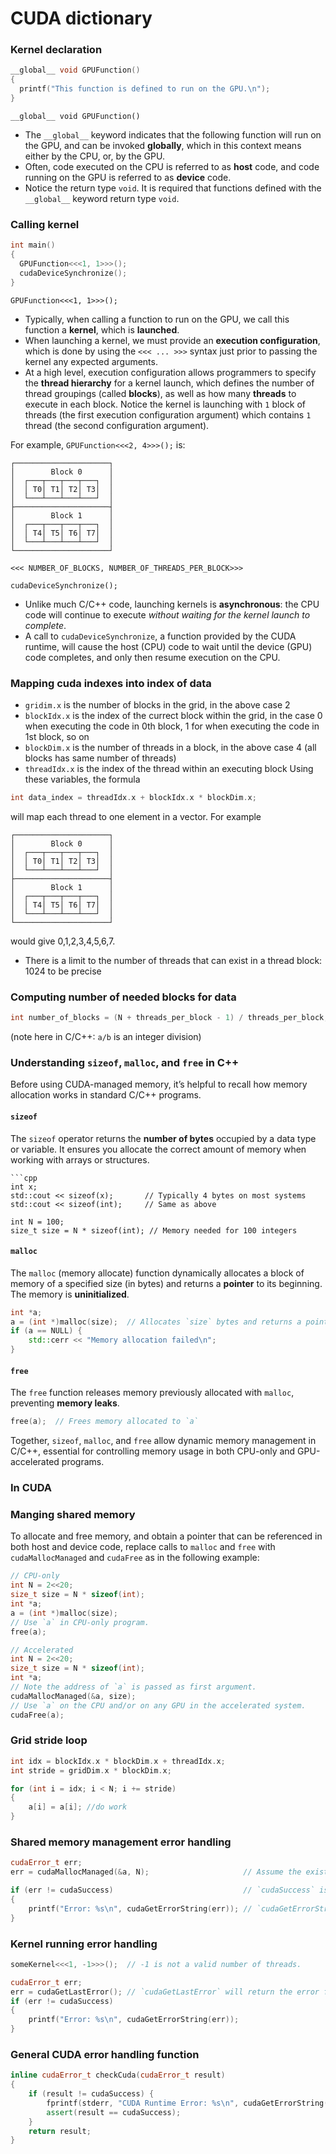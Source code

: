# CUDA dictionary

### Kernel declaration
``` cpp
__global__ void GPUFunction()
{
  printf("This function is defined to run on the GPU.\n");
}
```

`__global__ void GPUFunction()`
  - The `__global__` keyword indicates that the following function will run on the GPU, and can be invoked **globally**, which in this context means either by the CPU, or, by the GPU.
  - Often, code executed on the CPU is referred to as **host** code, and code running on the GPU is referred to as **device** code.
  - Notice the return type `void`. It is required that functions defined with the `__global__` keyword return type `void`.
### Calling kernel
```cpp
int main()
{
  GPUFunction<<<1, 1>>>();
  cudaDeviceSynchronize();
}
```

`GPUFunction<<<1, 1>>>();`
  - Typically, when calling a function to run on the GPU, we call this function a **kernel**, which is **launched**.
  - When launching a kernel, we must provide an **execution configuration**, which is done by using the `<<< ... >>>` syntax just prior to passing the kernel any expected arguments.
  - At a high level, execution configuration allows programmers to specify the **thread hierarchy** for a kernel launch, which defines the number of thread groupings (called **blocks**), as well as how many **threads** to execute in each block. Notice the kernel is launching with `1` block of threads (the first execution configuration argument) which contains `1` thread (the second configuration argument).

For example, `GPUFunction<<<2, 4>>>();` is:

```
┌─────────────────────┐
│        Block 0      │
│  ┌───┬───┬───┬───┐  │
│  │ T0│ T1│ T2│ T3│  │
│  └───┴───┴───┴───┘  │
├─────────────────────┤
│        Block 1      │
│  ┌───┬───┬───┬───┐  │
│  │ T4│ T5│ T6│ T7│  │
│  └───┴───┴───┴───┘  │
└─────────────────────┘

<<< NUMBER_OF_BLOCKS, NUMBER_OF_THREADS_PER_BLOCK>>>
```

`cudaDeviceSynchronize();`
  - Unlike much C/C++ code, launching kernels is **asynchronous**: the CPU code will continue to execute *without waiting for the kernel launch to complete*.
  - A call to `cudaDeviceSynchronize`, a function provided by the CUDA runtime, will cause the host (CPU) code to wait until the device (GPU) code completes, and only then resume execution on the CPU.


### Mapping cuda indexes into index of data
  - `gridim.x` is the number of blocks in the grid, in the above case 2
  - `blockIdx.x` is the index of the currect block within the grid, in the case 0 when executing the code in 0th block, 1 for when executing the code in 1st block, so on
  - `blockDim.x` is the number of threads in a block, in the above case 4 (all blocks has same number of threads)
  - `threadIdx.x` is the index of the thread within an executing block
Using these variables, the formula
``` cpp
int data_index = threadIdx.x + blockIdx.x * blockDim.x;
```
will map each thread to one element in a vector. For example
```
┌─────────────────────┐
│        Block 0      │
│  ┌───┬───┬───┬───┐  │
│  │ T0│ T1│ T2│ T3│  │
│  └───┴───┴───┴───┘  │
├─────────────────────┤
│        Block 1      │
│  ┌───┬───┬───┬───┐  │
│  │ T4│ T5│ T6│ T7│  │
│  └───┴───┴───┴───┘  │
└─────────────────────┘
```
would give 0,1,2,3,4,5,6,7.
- There is a limit to the number of threads that can exist in a thread block: 1024 to be precise

### Computing number of needed blocks for data
``` cpp
int number_of_blocks = (N + threads_per_block - 1) / threads_per_block;
```
(note here in C/C++: `a/b` is an integer division)

### Understanding `sizeof`, `malloc`, and `free` in C++
Before using CUDA-managed memory, it’s helpful to recall how memory allocation works in standard C/C++ programs.

#### `sizeof`
The `sizeof` operator returns the **number of bytes** occupied by a data type or variable. It ensures you allocate the correct amount of memory when working with arrays or structures.

```
```cpp
int x;
std::cout << sizeof(x);       // Typically 4 bytes on most systems
std::cout << sizeof(int);     // Same as above

int N = 100;
size_t size = N * sizeof(int); // Memory needed for 100 integers
```

#### `malloc`

The `malloc` (memory allocate) function dynamically allocates a block of memory of a specified size (in bytes) and returns a **pointer** to its beginning. The memory is **uninitialized**.

```cpp
int *a;
a = (int *)malloc(size);  // Allocates `size` bytes and returns a pointer
if (a == NULL) {
    std::cerr << "Memory allocation failed\n";
}
```

#### `free`

The `free` function releases memory previously allocated with `malloc`, preventing **memory leaks**.

```cpp
free(a);  // Frees memory allocated to `a`
```

Together, `sizeof`, `malloc`, and `free` allow dynamic memory management in C/C++, essential for controlling memory usage in both CPU-only and GPU-accelerated programs.

### In CUDA
### Manging shared memory
To allocate and free memory, and obtain a pointer that can be referenced in both host and device code, replace calls to `malloc` and `free` with `cudaMallocManaged` and `cudaFree` as in the following example:
``` cpp
// CPU-only
int N = 2<<20;
size_t size = N * sizeof(int);
int *a;
a = (int *)malloc(size);
// Use `a` in CPU-only program.
free(a);

// Accelerated
int N = 2<<20;
size_t size = N * sizeof(int);
int *a;
// Note the address of `a` is passed as first argument.
cudaMallocManaged(&a, size);
// Use `a` on the CPU and/or on any GPU in the accelerated system.
cudaFree(a);
```

### Grid stride loop
``` cpp
int idx = blockIdx.x * blockDim.x + threadIdx.x;
int stride = gridDim.x * blockDim.x;

for (int i = idx; i < N; i += stride)
{
	a[i] = a[i]; //do work
}
```

### Shared memory management error handling
``` cpp
cudaError_t err;
err = cudaMallocManaged(&a, N);                    	// Assume the existence of `a` and `N`.

if (err != cudaSuccess)                           	// `cudaSuccess` is provided by CUDA.
{
	printf("Error: %s\n", cudaGetErrorString(err)); // `cudaGetErrorString` is provided by CUDA.
}

```

### Kernel running error handling
``` cpp
someKernel<<<1, -1>>>();  // -1 is not a valid number of threads.

cudaError_t err;
err = cudaGetLastError(); // `cudaGetLastError` will return the error from above.
if (err != cudaSuccess)
{
	printf("Error: %s\n", cudaGetErrorString(err));
}
```

### General CUDA error handling function
``` cpp
inline cudaError_t checkCuda(cudaError_t result)
{
	if (result != cudaSuccess) {
		fprintf(stderr, "CUDA Runtime Error: %s\n", cudaGetErrorString(result));
		assert(result == cudaSuccess);
	}
	return result;
}
```
